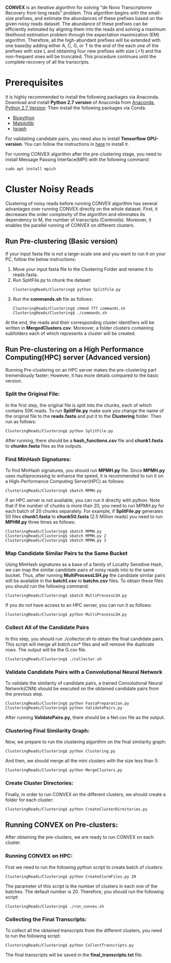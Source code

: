 **CONVEX** is an iterative algorithm for solving "de Novo Transcriptome Recovery from long reads" problem. This algorithm begins with the small-size prefixes, and estimate
the abundances of these prefixes based on the given noisy reads dataset. The abundance of these prefixes can be efficiently estimated by aligning them into the reads and solving a maximum likelihood estimation problem
through the expectation maximization (EM) algorithm. 
Therefore, all the high-abundant prefixes will be extended with one base(by adding either A, C, G, or T to the end of the each one of the prefixes with size L and obtaining four new prefixes with size L+1)
and the non-frequent ones will be truncated. This procedure continues until the complete recovery of all the transcripts. 
# Prerequisites
It is highly recommended to install the following packages via Anaconda. Download and install **Python 2.7 version** of Anaconda from [Anaconda, Python 2.7 Version](https://www.anaconda.com/download/#linux):
Then install the following packages via Conda.
* [Biopython](https://anaconda.org/anaconda/biopython)
* [Matplotlib](https://anaconda.org/conda-forge/matplotlib)
* [Igraph](https://anaconda.org/conda-forge/python-igraph)

For validatiing candidate pairs, you need also to install **Tensorflow GPU-version**. You can follow the instructions in [here](https://medium.com/@naomi.fridman/install-conda-tensorflow-gpu-and-keras-on-ubuntu-18-04-1b403e740e25)
to install it.

For running CONVEX algorithm after the pre-clustering stage, you need to install Message Passing Interface(MPI) with the following command:
```
sudo apt install mpich
```


# Cluster Noisy Reads
Clustering of noisy reads before running CONVEX algorithm has several advantages over running CONVEX directly on the whole dataset.
First, it decreases the order complexity of the algorithm and eliminates its dependency to M, the number of transcripts (Centroids).
Moreover, it enables the parallel running of CONVEX on different clusters. 

## Run Pre-clustering (Basic version)
If your input fasta file is not a large-scale one and you want to run it on your PC, follow the below instructions:
1. Move your input fasta file to the Clustering Folder and rename it to reads.fasta.
2. Run SplitFile.py to chunk the dataset:
    ```
    ClusteringReads/Clustering$ python SplitFile.py
    ```
3. Run the **commands.sh** file as follows:
    ```
    ClusteringReads/Clustering$ chmod 777 commands.sh
    ClusteringReads/Clustering$ ./commands.sh
    ```
At the end, the reads and their corresponding cluster identifiers will be written in **MergedClusters.csv**. Moreover, a folder clusters containing subfolders each of which represents a cluster
will be created.

## Run Pre-clustering on a High Performance Computing(HPC) server (Advanced version)
Running Pre-clustering on an HPC server makes the pre-clustering part tremendously faster; However, it has more details compared to the basic version. 

### Split the Original File:
In the first step, the original file is split into the chunks, each of which contains 50K reads.
To run **SplitFile.py** make sure you change the name of the original file to the **reads.fasta** and put it to the **Clustering** folder. Then run as follows:
```
ClusteringReads/Clustering$ python SplitFile.py
```
After running, there should be a **hash_functions.csv** file and **chunk1.fasta** to **chunkn.fasta** files as the outputs.

### Find MinHash Signatures:
To find MinHash signatures, you should run **MPMH.py** file. Since **MPMH.py** uses multiprocessing to enhance the speed, 
it is recommended to run it on a High-Performance Computing Server(HPC) as follows:
```
ClusteringReads/Clustering$ sbatch MPMH.py
```
If an HPC server is not available, you can run it directly with python. Note that if the number of chunks is more than 20, you need to run MPMH.py for each batch of 20 chunks separately.
For example, if **SplitFile.py** generates 50 files **chunk1.fasta** to **chunk50.fasta** (2.5 Million reads) you need to run **MPHM.py** three times as follows:

```
ClusteringReads/Clustering$ sbatch MPMH.py
ClusteringReads/Clustering$ sbatch MPMH.py 2
ClusteringReads/Clustering$ sbatch MPMH.py 3
```

### Map Candidate Similar Pairs to the Same Bucket
Using MinHash signatures as a base of a family of Locality Sensitive Hash, we can map the similar candidate pairs of noisy reads into to the same bucket. Thus, after running 
**MultiProcessLSH.py** the candidate similar pairs will be available in the **batch1.csv** to **batchn.csv** files. To obtain these files you should run the following command:
```
ClusteringReads/Clustering$ sbatch MultiProcessLSH.py
```
If you do not have access to an HPC server, you can run it as follows:
```
ClusteringReads/Clustering$ python MultiProcessLSH.py
```

### Collect All of the Candidate Pairs
In this step, you should run ./collector.sh to obtain the final candidate pairs. This script will merge all **batch*.csv** files and will remove the duplicate rows.
The output will be the G.csv file.
```
ClusteringReads/Clustering$ ./collector.sh
```


### Validate Candidate Pairs with a Convolutional Neural Network
To validate the similarity of candidate pairs, a trained Convolutional Neural Network(CNN) should be executed on the obtained candidate pairs from the previous step. 

```
ClusteringReads/Clustering$ python FastaPreparation.py
ClusteringReads/Clustering$ python ValidatePairs.py
```
After running **ValidatePairs.py**, there should be a Net.csv file as the output.


### Clustering Final Similarity Graph:
Now, we prepare to run the clustering algorithm on the final similarity graph:
```
ClusteringReads/Clustering$ python Clustering.py
```

And then, we should merge all the mini clusters with the size less than 5:
```
ClusteringReads/Clustering$ python MergeClusters.py
```

### Create Cluster Directories:
Finally, in order to run CONVEX on the different clusters, we should create a folder for each cluster:
```
ClusteringReads/Clustering$ python CreateClusterDirectories.py
```

## Running CONVEX on Pre-clusters:
After obtaining the pre-clusters, we are ready to run CONVEX on each cluster. 

### Running CONVEX on HPC:
First we need to run the following python script to create batch of clusters:

```
ClusteringReads/Clustering$ python CreateSlurmFiles.py 20
```
The parameter of this script is the number of clusters in each one of the batches. The default number is 20. 
Therefore, you should run the following script:
```
ClusteringReads/Clustering$ ./run_convex.sh
```
### Collecting the Final Transcripts:
To collect all the obtained transcripts from the different clusters, you need to run the following script:
```
ClusteringReads/Clustering$ python CollectTranscripts.py
```

The final transcripts will be saved in the **final_transcripts.txt** file.